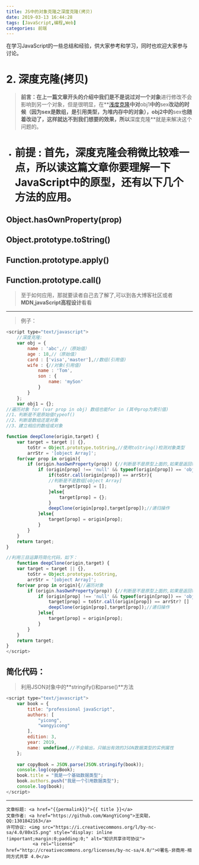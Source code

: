 ```yaml
---
title: JS中的对象克隆之深度克隆(拷贝)
date: 2019-03-13 16:44:28
tags: [JavaScript,编程,Web]
categories: 前端
---
```

在学习JavaScript的一些总结和经验，供大家参考和学习，同时也欢迎大家参与讨论。

<!--more-->
# 2. 深度克隆(拷贝)
>**前言：**在上一篇文章开头的介绍中我们是不是说过对一个**对象**进行修改不会影响到另一个对象，但是很明显，在**[浅度克隆](https://zsk.gdinit.cn/2018/08/28/JS%E4%B8%AD%E7%9A%84%E5%AF%B9%E8%B1%A1%E5%85%8B%E9%9A%86%EF%BC%88%E4%B8%80%EF%BC%89/)**中对**obj1**中的**sex**改动的时候（因为sex是数组，是引用类型，为堆内存中的对象），**obj2**中的**sex**也随着改动了，这样就达不到我们想要的效果，所以**深度克隆**就是来解决这个问题的。

- # **前提** :  首先，深度克隆会稍微比较难一点，所以读这篇文章你要理解一下JavaScript中的**原型**，还有以下几个方法的应用。

## Object.hasOwnProperty(prop)
## Object.prototype.toString()
## Function.prototype.apply()
## Function.prototype.call()

>至于如何应用，那就要读者自己去了解了,可以到各大博客社区或者**MDN,javaScript高程设计**看看

-------------------------
>例子：

```javascript
<script type="text/javascript">
	//深度克隆:
	var obj = {
		name : 'abc',//（原始值）
		age : 18,//（原始值）
		card : ['visa','master'],//数组(引用值)
		wife : {//对象(引用值)
			name : 'Tom',
			son : {
				name: 'mySon'
			}
		}
	};
	var obj1 = {};
//遍历对象 for (var prop in obj) 数组也能for in (其中prop为索引值)
//1、判断是不是原始值typeof()
//2、判断是数组还是对象      
//3、建立相应的数组或对象

function deepClone(origin,target) {
	var target = target || {},
		toStr = Object.prototype.toString,//使用toString()检测对象类型
		arrStr = '[object Array]';
	for(var prop in origin){
		if (origin.hasOwnProperty(prop)) {//判断是不是原型上面的,如果是返回false
			if (origin[prop] !== 'null' && typeof(origin[prop]) == 'object') {
				if(toStr.call(origin[prop]) == arrStr){
				//判断是不是数组[object Array]
					target[prop] = [];
				}else{
					target[prop] = {};
				}
				deepClone(origin[prop],target[prop]);//递归操作
			}else{
				target[prop] = origin[prop];
			}
		}
	}
	return target;
}

//利用三目运算符简化代码，如下：
	function deepClone(origin,target) {
	var target = target || {},
		toStr = Object.prototype.toString,
		arrStr = '[object Array]';
	for(var prop in origin){//遍历对象
		if (origin.hasOwnProperty(prop)) {//判断是不是原型上面的,如果是返回false
			if (origin[prop] !== 'null' && typeof(origin[prop]) == 'object') {
				target[prop] = toStr.call(origin[prop]) == arrStr? [] : {};
				deepClone(origin[prop],target[prop]);//递归操作
			}else{
				target[prop] = origin[prop];
			}
		}
	}
	return target;
}
</script>
```

## 简化代码：
>利用JSON对象中的**stringify()和parse()**方法
```javascript
<script type="text/javascript">
	var book = {
	    title: "professional javaScript",
	    authors: [
	        "yicong",
	        "wangyicong"
	    ],
	    edition: 3,
	    year: 2019,
	    name: undefined,//不会输出，只输出有效的JSON数据类型的实例属性
	};
	
	var copyBook = JSON.parse(JSON.stringify(book));
	console.log(copyBook);
	book.title = "我是一个基础数据类型";
	book.authors.push("我是一个引用数据类型");
	console.log(book);
</script>
```

----------------

><span style="font-size:12px">
	文章标题: <a href="{{permalink}}">{{ title }}</a>
	文章作者: <a href="https://github.com/WangYiCong">王奕聪，QQ:1301842163</a>  
	许可协议: <img src="https://i.creativecommons.org/l/by-nc-sa/4.0/80x15.png" style="display: inline !important;margin:0;padding:0;" alt="知识共享许可协议">
			  <a rel="license" href="http://creativecommons.org/licenses/by-nc-sa/4.0/">©署名-非商用-相同方式共享 4.0</a>
</span>